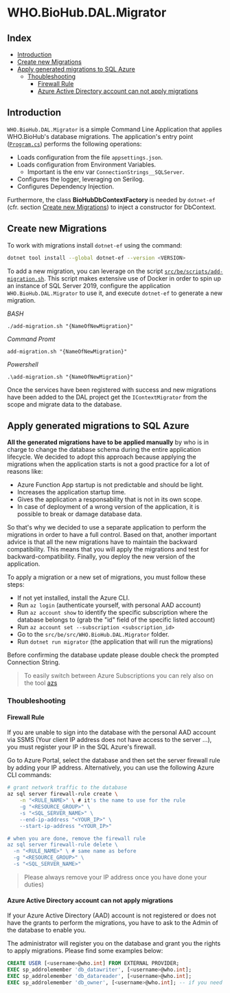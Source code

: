 # WHO.BioHub.DAL.Migrator <!-- omit in TOC -->

## Index <!-- omit in TOC -->

- [Introduction](#introduction)
- [Create new Migrations](#create-new-migrations)
- [Apply generated migrations to SQL Azure](#apply-generated-migrations-to-sql-azure)
  - [Thoubleshooting](#thoubleshooting)
    - [Firewall Rule](#firewall-rule)
    - [Azure Active Directory account can not apply migrations](#azure-active-directory-account-can-not-apply-migrations)

## Introduction

`WHO.BioHub.DAL.Migrator` is a simple Command Line Application that applies WHO.BioHub's database migrations.
The application's entry point ([`Program.cs`](./Program.cs)) performs the following operations:

- Loads configuration from the file `appsettings.json`.
- Loads configuration from Environment Variables.
  - Important is the env var `ConnectionStrings__SQLServer`.
- Configures the logger, leveraging on Serilog.
- Configures Dependency Injection.

Furthermore, the class **BioHubDbContextFactory** is needed by `dotnet-ef` (cfr. section [Create new Migrations](#create-new-migrations)) to inject a constructor for DbContext.

## Create new Migrations

To work with migrations install `dotnet-ef` using the command:

```bash
dotnet tool install --global dotnet-ef --version <VERSION>
```

To add a new migration, you can leverage on the script [`src/be/scripts/add-migration.sh`](src/be/scripts/add-migration.sh).
This script makes extensive use of Docker in order to spin up an instance of SQL Server 2019, configure the application `WHO.BioHub.DAL.Migrator` to use it, and execute `dotnet-ef` to generate a new migration.

_BASH_

```
./add-migration.sh "{NameOfNewMigration}"
```

_Command Promt_

```
add-migration.sh "{NameOfNewMigration}"
```

_Powershell_

```
.\add-migration.sh "{NameOfNewMigration}"
```

Once the services have been registered with success and new migrations have been added to the DAL project get the `IContextMigrator` from the scope and migrate data to the database.

## Apply generated migrations to SQL Azure

**All the generated migrations have to be applied manually** by who is in charge to change the database schema during the entire application lifecycle.
We decided to adopt this approach because applying the migrations when the application starts is not a good practice for a lot of reasons like:

- Azure Function App startup is not predictable and should be light.
- Increases the application startup time.
- Gives the application a responsability that is not in its own scope.
- In case of deployment of a wrong version of the application, it is possible to break or damage database data.

So that's why we decided to use a separate application to perform the migrations in order to have a full control.
Based on that, another important advice is that all the new migrations have to maintain the backward compatibility.
This means that you will apply the migrations and test for backward-compatibility.
Finally, you deploy the new version of the application.

To apply a migration or a new set of migrations, you must follow these steps:

- If not yet installed, install the Azure CLI.
- Run `az login` (authenticate yourself, with personal AAD account)
- Run `az account show` to identify the specific subscription where the database belongs to (grab the "id" field of the specific listed account)
- Run `az account set --subscription <subscription_id>`
- Go to the `src/be/src/WHO.BioHub.DAL.Migrator` folder.
- Run `dotnet run migrator` (the application that will run the migrations)

Before confirming the database update please double check the prompted Connection String.

> To easily switch between Azure Subscriptions you can rely also on the tool [azs](github.com/filariow/azs)

### Thoubleshooting

#### Firewall Rule

If you are unable to sign into the database with the personal AAD account via SSMS (Your client IP address does not have access to the server ...), you must register your IP in the SQL Azure's firewall.

Go to Azure Portal, select the database and then set the server firewall rule by adding your IP address.
Alternatively, you can use the following Azure CLI commands:

```bash
# grant network traffic to the database
az sql server firewall-rule create \
    -n "<RULE_NAME>" \ # it's the name to use for the rule
    -g "<RESOURCE_GROUP>" \
    -s "<SQL_SERVER_NAME>" \
    --end-ip-address "<YOUR_IP>" \
    --start-ip-address "<YOUR_IP>"

# when you are done, remove the firewall rule
az sql server firewall-rule delete \
  -n "<RULE_NAME>" \ # same name as before
  -g "<RESOURCE_GROUP>" \
  -s "<SQL_SERVER_NAME>"
```

> Please always remove your IP address once you have done your duties)

#### Azure Active Directory account can not apply migrations

If your Azure Active Directory (AAD) account is not registered or does not have the grants to perform the migrations, you have to ask to the Admin of the database to enable you.

The administrator will register you on the database and grant you the rights to apply migrations.
Please find some examples below:

```sql
CREATE USER [<username>@who.int] FROM EXTERNAL PROVIDER;
EXEC sp_addrolemember 'db_datawriter', [<username>@who.int];
EXEC sp_addrolemember 'db_datareader', [<username>@who.int];
EXEC sp_addrolemember 'db_owner', [<username>@who.int]; -- if you need to have the grant to apply the migrations
```
